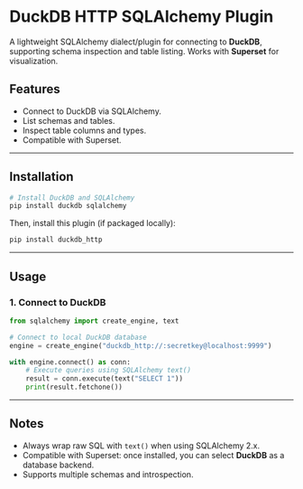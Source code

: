 # DuckDB HTTP SQLAlchemy Plugin

A lightweight SQLAlchemy dialect/plugin for connecting to **DuckDB**, supporting schema inspection and table listing. Works with **Superset** for visualization.

## Features

- Connect to DuckDB via SQLAlchemy.
- List schemas and tables.
- Inspect table columns and types.
- Compatible with Superset.

---

## Installation

```bash
# Install DuckDB and SQLAlchemy
pip install duckdb sqlalchemy
```

Then, install this plugin (if packaged locally):

```bash
pip install duckdb_http
```

---

## Usage

### 1. Connect to DuckDB

```python
from sqlalchemy import create_engine, text

# Connect to local DuckDB database
engine = create_engine("duckdb_http://:secretkey@localhost:9999")

with engine.connect() as conn:
    # Execute queries using SQLAlchemy text()
    result = conn.execute(text("SELECT 1"))
    print(result.fetchone())
```

---

## Notes

- Always wrap raw SQL with `text()` when using SQLAlchemy 2.x.
- Compatible with Superset: once installed, you can select **DuckDB** as a database backend.
- Supports multiple schemas and introspection.
